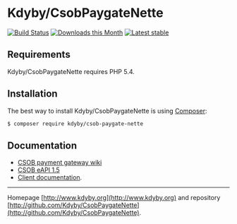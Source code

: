 Kdyby/CsobPaygateNette
======

[![Build Status](https://travis-ci.org/Kdyby/CsobPaygateNette.svg?branch=master)](https://travis-ci.org/Kdyby/CsobPaygateNette)
[![Downloads this Month](https://img.shields.io/packagist/dm/kdyby/csob-paygate-nette.svg)](https://packagist.org/packages/kdyby/csob-paygate-nette)
[![Latest stable](https://img.shields.io/packagist/v/kdyby/csob-paygate-nette.svg)](https://packagist.org/packages/kdyby/csob-paygate-nette)


Requirements
------------

Kdyby/CsobPaygateNette requires PHP 5.4.


Installation
------------

The best way to install Kdyby/CsobPaygateNette is using  [Composer](http://getcomposer.org/):

```sh
$ composer require kdyby/csob-paygate-nette
```


Documentation
------------

- [CSOB payment gateway wiki](https://github.com/csob/paymentgateway/wiki)
- [CSOB eAPI 1.5](https://github.com/csob/paymentgateway/wiki/eAPI-1.5)
- [Client documentation](https://github.com/Kdyby/CsobPaygateNette/blob/master/docs/en/index.md).


-----

Homepage [http://www.kdyby.org](http://www.kdyby.org) and repository [http://github.com/Kdyby/CsobPaygateNette](http://github.com/Kdyby/CsobPaygateNette).
